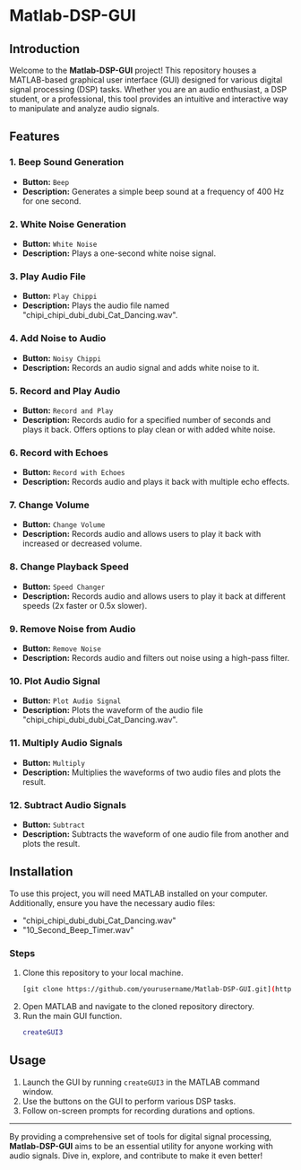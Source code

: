 # Matlab-DSP-GUI

## Introduction
Welcome to the **Matlab-DSP-GUI** project! This repository houses a MATLAB-based graphical user interface (GUI) designed for various digital signal processing (DSP) tasks. Whether you are an audio enthusiast, a DSP student, or a professional, this tool provides an intuitive and interactive way to manipulate and analyze audio signals.

## Features
### 1. Beep Sound Generation
- **Button:** `Beep`
- **Description:** Generates a simple beep sound at a frequency of 400 Hz for one second.

### 2. White Noise Generation
- **Button:** `White Noise`
- **Description:** Plays a one-second white noise signal.

### 3. Play Audio File
- **Button:** `Play Chippi`
- **Description:** Plays the audio file named "chipi_chipi_dubi_dubi_Cat_Dancing.wav".

### 4. Add Noise to Audio
- **Button:** `Noisy Chippi`
- **Description:** Records an audio signal and adds white noise to it.

### 5. Record and Play Audio
- **Button:** `Record and Play`
- **Description:** Records audio for a specified number of seconds and plays it back. Offers options to play clean or with added white noise.

### 6. Record with Echoes
- **Button:** `Record with Echoes`
- **Description:** Records audio and plays it back with multiple echo effects.

### 7. Change Volume
- **Button:** `Change Volume`
- **Description:** Records audio and allows users to play it back with increased or decreased volume.

### 8. Change Playback Speed
- **Button:** `Speed Changer`
- **Description:** Records audio and allows users to play it back at different speeds (2x faster or 0.5x slower).

### 9. Remove Noise from Audio
- **Button:** `Remove Noise`
- **Description:** Records audio and filters out noise using a high-pass filter.

### 10. Plot Audio Signal
- **Button:** `Plot Audio Signal`
- **Description:** Plots the waveform of the audio file "chipi_chipi_dubi_dubi_Cat_Dancing.wav".

### 11. Multiply Audio Signals
- **Button:** `Multiply`
- **Description:** Multiplies the waveforms of two audio files and plots the result.

### 12. Subtract Audio Signals
- **Button:** `Subtract`
- **Description:** Subtracts the waveform of one audio file from another and plots the result.

## Installation
To use this project, you will need MATLAB installed on your computer. Additionally, ensure you have the necessary audio files:
- "chipi_chipi_dubi_dubi_Cat_Dancing.wav"
- "10_Second_Beep_Timer.wav"

### Steps
1. Clone this repository to your local machine.
   ```bash
   [git clone https://github.com/yourusername/Matlab-DSP-GUI.git](https://github.com/omarovici/Matlab-DSP-GUI.git)
   ```
2. Open MATLAB and navigate to the cloned repository directory.
3. Run the main GUI function.
   ```matlab
   createGUI3
   ```

## Usage
1. Launch the GUI by running `createGUI3` in the MATLAB command window.
2. Use the buttons on the GUI to perform various DSP tasks.
3. Follow on-screen prompts for recording durations and options.

---

By providing a comprehensive set of tools for digital signal processing, **Matlab-DSP-GUI** aims to be an essential utility for anyone working with audio signals. Dive in, explore, and contribute to make it even better!


